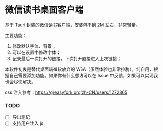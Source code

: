 # 微信读书桌面客户端
基于 Tauri 封装的微信读书客户端，安装包不到 2M 左右，非常轻量。

主要功能：

1. 修改默认字体、背景；
2. 可以在设置中修改字体；
3. 记录最后一次打开的链接，下次打开直接进入上次链接；

本软件初衷是替代桌面端微软放弃的 WSA（虽然体验也非常拉胯），纯自用，根据自己需要添加功能。如果你有什么想法可以在 Issue 中反馈，如果可以实现我也会尽快解决。

css 注入参考：https://greasyfork.org/zh-CN/users/1272865

### TODO

 - [ ] 导出笔记
 - [ ] 支持用户注入 js